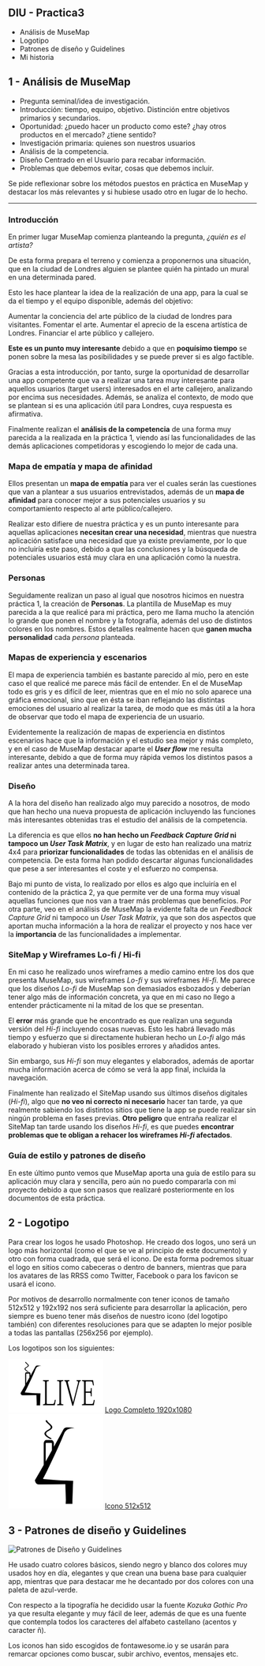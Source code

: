 ## DIU - Practica3


- Análisis de MuseMap
- Logotipo
- Patrones de diseño y Guidelines
- Mi historia


1 - Análisis de MuseMap
----------------
<ul>
<li>Pregunta seminal/idea de investigación.</li>
<li>Introducción: tiempo, equipo, objetivo. Distinción entre objetivos primarios y secundarios.</li>
<li>Oportunidad: ¿puedo hacer un producto como este? ¿hay otros productos en el mercado? ¿tiene sentido?</li>
<li>Investigación primaria: quienes son nuestros usuarios</li>
<li>Análisis de la competencia.</li>
<li>Diseño Centrado en el Usuario para recabar información.</li>
<li>Problemas que debemos evitar, cosas que debemos incluir.</li>
</ul>

Se pide reflexionar sobre los métodos puestos en práctica en MuseMap y destacar los más relevantes y si hubiese usado otro en lugar de lo hecho.

----------------------------------

### Introducción

En primer lugar MuseMap comienza planteando la pregunta, <em>¿quién es el artista?</em>

De esta forma prepara el terreno y comienza a proponernos una situación, que en la ciudad de Londres alguien se plantee quién ha pintado un mural en una determinada pared.

Esto les hace plantear la idea de la realización de una app, para la cual se da el tiempo y el equipo disponible, además del objetivo:

Aumentar la conciencia del arte público de la ciudad de londres para visitantes.
Fomentar el arte.
Aumentar el aprecio de la escena artística de Londres.
Financiar el arte público y callejero.

<strong>Este es un punto muy interesante</strong> debido a que en <strong>poquísimo tiempo</strong> se ponen sobre la mesa las posibilidades y se puede prever si es algo factible.

Gracias a esta introducción, por tanto, surge la oportunidad de desarrollar una app competente que va a realizar una tarea muy interesante para aquellos usuarios (target users) interesados en el arte callejero, analizando por encima sus necesidades. Además, se analiza el contexto, de modo que se plantean si es una aplicación útil para Londres, cuya respuesta es afirmativa.

Finalmente realizan el <strong>análisis de la competencia</strong> de una forma muy parecida a la realizada en la práctica 1, viendo así las funcionalidades de las demás aplicaciones competidoras y escogiendo lo mejor de cada una.

### Mapa de empatía y mapa de afinidad

Ellos presentan un <strong>mapa de empatía</strong> para ver el cuales serán las cuestiones que van a plantear a sus usuarios entrevistados, además de un <strong>mapa de afinidad</strong> para conocer mejor a sus potenciales usuarios y su comportamiento respecto al arte público/callejero.

Realizar esto difiere de nuestra práctica y es un punto interesante para aquellas aplicaciones <strong>necesitan crear una necesidad</strong>, mientras que nuestra aplicación satisface una necesidad que ya existe previamente, por lo que no incluiría este paso, debido a que las conclusiones y la búsqueda de potenciales usuarios está muy clara en una aplicación como la nuestra.


### Personas

Seguidamente realizan un paso al igual que nosotros hicimos en nuestra práctica 1, la creación de <strong>Personas</strong>. La plantilla de MuseMap es muy parecida a la que realicé para mi práctica, pero me llama mucho la atención lo grande que ponen el nombre y la fotografía, además del uso de distintos colores en los nombres. Estos detalles realmente hacen que <strong>ganen mucha personalidad</strong> cada <em>persona</em> planteada.



### Mapas de experiencia y escenarios

El mapa de experiencia también es bastante parecido al mío, pero en este caso el que realicé me parece más fácil de entender. En el de MuseMap todo es gris y es difícil de leer, mientras que en el mío no solo aparece una gráfica emocional, sino que en ésta se iban reflejando las distintas emociones del usuario al realizar la tarea, de modo que es más útil a la hora de observar que todo el mapa de experiencia de un usuario.

Evidentemente la realización de mapas de experiencia en distintos escenarios hace que la información y el estudio sea mejor y más completo, y en el caso de MuseMap destacar aparte el <strong><em>User flow</em></strong> me resulta interesante, debido a que de forma muy rápida vemos los distintos pasos a realizar antes una determinada tarea.


### Diseño

A la hora del diseño han realizado algo muy parecido a nosotros, de modo que han hecho una nueva propuesta de aplicación incluyendo las funciones más interesantes obtenidas tras el estudio del análisis de la competencia.


La diferencia es que ellos <strong>no han hecho un <em>Feedback Capture Grid</em> ni tampoco un <em>User Task Matrix</em></strong>, y en lugar de esto han realizado una matriz 4x4 para <strong>priorizar funcionalidades</strong> de todas las obtenidas en el análisis de competencia. De esta forma han podido descartar algunas funcionalidades que pese a ser interesantes el coste y el esfuerzo no compensa.

Bajo mi punto de vista, lo realizado por ellos es algo que incluiría en el contenido de la práctica 2, ya que permite ver de una forma muy visual aquellas funciones que nos van a traer más problemas que beneficios. Por otra parte, veo en el análisis de MuseMap la evidente falta de un <em>Feedback Capture Grid</em> ni tampoco un <em>User Task Matrix</em>, ya que son dos aspectos que aportan mucha información a la hora de realizar el proyecto y nos hace ver la <strong>importancia</strong> de las funcionalidades a implementar.


### SiteMap y Wireframes Lo-fi / Hi-fi

En mi caso he realizado unos wireframes a medio camino entre los dos que presenta MuseMap, sus wireframes <em>Lo-fi</em> y sus wireframes <em>Hi-fi</em>. Me parece que los diseños <em>Lo-fi</em> de MuseMap son demasiados esbozados y deberían tener algo más de información concreta, ya que en mi caso no llego a entender prácticamente ni la mitad de los que se presentan.

El <strong>error</strong> más grande que he encontrado es que realizan una segunda versión del <em>Hi-fi</em> incluyendo cosas nuevas. Esto les habrá llevado más tiempo y esfuerzo que si directamente hubieran hecho un <em>Lo-fi</em> algo más elaborado y hubieran visto los posibles errores y añadidos antes.

Sin embargo, sus <em>Hi-fi</em> son muy elegantes y elaborados, además de aportar mucha información acerca de cómo se verá la app final, incluida la navegación.

Finalmente han realizado el SiteMap usando sus últimos diseños digitales (<em>Hi-fi</em>), algo que <strong>no veo ni correcto ni necesario</strong> hacer tan tarde, ya que realmente sabiendo los distintos sitios que tiene la app se puede realizar sin ningún problema en fases previas. <strong>Otro peligro</strong> que entraña realizar el SiteMap tan tarde usando los diseños <em>Hi-fi</em>, es que puedes <strong>encontrar problemas que te obligan a rehacer los wireframes <em>Hi-fi</em> afectados</strong>.


### Guía de estilo y patrones de diseño

En este último punto vemos que MuseMap aporta una guía de estilo para su aplicación muy clara y sencilla, pero aún no puedo compararla con mi proyecto debido a que son pasos que realizaré posteriormente en los documentos de esta práctica.




2 - Logotipo
----------------

Para crear los logos he usado Photoshop. He creado dos logos, uno será un logo más horizontal (como el que se ve al principio de este documento) y otro con forma cuadrada, que será el icono. De esta forma podremos situar el logo en sitios como cabeceras o dentro de banners, mientras que para los avatares de las RRSS como Twitter, Facebook o para los favicon se usará el icono.

Por motivos de desarrollo normalmente con tener iconos de tamaño 512x512 y 192x192 nos será suficiente para desarrollar la aplicación, pero siempre es bueno tener más diseños de nuestro icono (del logotipo también) con diferentes resoluciones para que se adapten lo mejor posible a todas las pantallas (256x256 por ejemplo).

Los logotipos son los siguientes:

![Logo Completo 192x108](https://github.com/Jovalga/DIU20/blob/master/Logos/Logo_Completo_192x108.png "Logo Completo 192x108")
[Logo Completo 1920x1080](https://github.com/Jovalga/DIU20/blob/master/Logos/Logo_completo.png "Logo Completo 1920x1080")
![Icono 192x192](https://github.com/Jovalga/DIU20/blob/master/Logos/Icono_192x192.png "Icono 192x192")
[Icono 512x512](https://github.com/Jovalga/DIU20/blob/master/Logos/Icono_512x512.png "Icono 512x512")




3 - Patrones de diseño y Guidelines
----------------

![Patrones de Diseño y Guidelines](https://github.com/Jovalga/DIU20/blob/master/P3/Patrones%20de%20dise%C3%B1o%20y%20Guidelines.jpg "Patrones de Diseño y Guidelines")

He usado cuatro colores básicos, siendo negro y blanco dos colores muy usados hoy en día, elegantes y que crean una buena base para cualquier app, mientras que para destacar me he decantado por dos colores con una paleta de azul-verde.

Con respecto a la tipografía he decidido usar la fuente <em>Kozuka Gothic Pro</em> ya que resulta elegante y muy fácil de leer, además de que es una fuente que contempla todos los caracteres del alfabeto castellano (acentos y caracter ñ).

Los iconos han sido escogidos de fontawesome.io y se usarán para remarcar opciones como buscar, subir archivo, eventos, mensajes etc.
